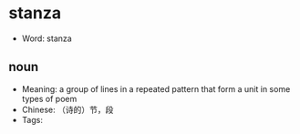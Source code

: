 # stanza

- Word: stanza

## noun

- Meaning: a group of lines in a repeated pattern that form a unit in some types of poem
- Chinese: （诗的）节，段
- Tags: 

